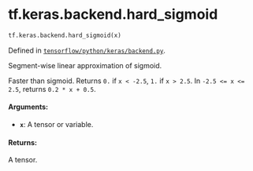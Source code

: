 <div itemscope itemtype="http://developers.google.com/ReferenceObject">
<meta itemprop="name" content="tf.keras.backend.hard_sigmoid" />
<meta itemprop="path" content="Stable" />
</div>

# tf.keras.backend.hard_sigmoid

``` python
tf.keras.backend.hard_sigmoid(x)
```



Defined in [`tensorflow/python/keras/backend.py`](/code/stable/tensorflow/python/keras/backend.py).

Segment-wise linear approximation of sigmoid.

Faster than sigmoid.
Returns `0.` if `x < -2.5`, `1.` if `x > 2.5`.
In `-2.5 <= x <= 2.5`, returns `0.2 * x + 0.5`.

#### Arguments:

* <b>`x`</b>: A tensor or variable.


#### Returns:

A tensor.